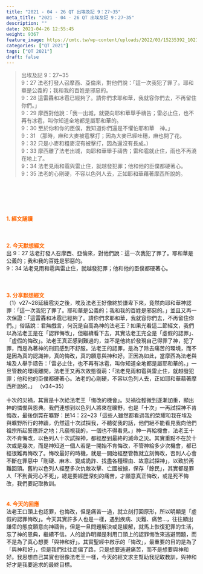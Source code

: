 ```yaml
---
title: "2021 - 04 - 26 QT 出埃及記 9：27~35"
meta_title: "2021 - 04 - 26 QT 出埃及記 9：27~35"
description: ""
date: 2021-04-26 12:55:45
weight: 9367
feature_image: https://cmtc.tw/wp-content/uploads/2022/03/15235392_10211799862337740_180693556567566654_o-1.webp
categories: ["QT 2021"]
tags: ["QT 2021"]
draft: false
---
```


<blockquote>出埃及記 9：27~35<br />
9：27 法老打發人召摩西、亞倫來，對他們說：「這一次我犯了罪了。耶和華是公義的；我和我的百姓是邪惡的。<br />
9：28 這雷轟和冰雹已經夠了。請你們求耶和華，我就容你們去，不再留住你們。」<br />
9：29 摩西對他說：「我一出城，就要向耶和華舉手禱告；雷必止住，也不再有冰雹，叫你知道全地都是屬耶和華的。<br />
9：30 至於你和你的臣僕，我知道你們還是不懼怕耶和華　神。」<br />
9：31 （那時，麻和大麥被雹擊打；因為大麥已經吐穗，麻也開了花。<br />
9：32 只是小麥和粗麥沒有被擊打，因為還沒有長成。）<br />
9：33 摩西離了法老出城，向耶和華舉手禱告；雷和雹就止住，雨也不再澆在地上了。<br />
9：34 法老見雨和雹與雷止住，就越發犯罪；他和他的臣僕都硬著心。<br />
9：35 法老的心剛硬，不容以色列人去，正如耶和華藉著摩西所說的。</blockquote><br />
&nbsp;<br />
<br />
&nbsp;<br />
<br />
<span style="color: #ff6600;"><strong>1. </strong><strong>經文誦讀</strong></span><br />
<br />
<span style="color: #ff6600;"><strong> </strong></span><br />
<br />
<span style="color: #ff6600;"><strong>2. 今天默想</strong><strong>經文<br />
</strong></span>出 9：27 法老打發人召摩西、亞倫來，對他們說：這一次我犯了罪了。耶和華是公義的；我和我的百姓是邪惡的。<br />
9：34 法老見雨和雹與雷止住，就越發犯罪；他和他的臣僕都硬著心。<br />
<br />
&nbsp;<br />
<br />
<span style="color: #ff6600;"><strong>3. 分享默想經文<br />
</strong></span>（1）v27~28延續雹災之後，埃及法老王好像終於謙卑下來，竟然向耶和華神認罪：「這一次我犯了罪了。耶和華是公義的；我和我的百姓是邪惡的。」並且又再一次保證：「這雷轟和冰雹已經夠了。請你們求耶和華，我就容你們去，不再留住你們。」俗話說：君無戲言，何況是自高為神的法老王？如果光看這二節經文，我們以為法老王是在「認罪悔改」，但繼續看下去，其實法老王完全是「虛假的認罪」、「虛假的悔改」。法老王真正感到難過的，並不是他終於發現自己得罪了神，犯了罪，而是為著神的刑罰感到不舒服。法老王的認罪，是為了除去痛苦的環境，而不是因為真的認識神，真的悔改，真的願意與神和好。正因為如此，當摩西為法老與埃及人舉手禱告：「雷必止住，也不再有冰雹，叫你知道全地都是屬耶和華的。」一旦管教的環境離開，法老王又再次故態復萌：「法老見雨和雹與雷止住，就越發犯罪；他和他的臣僕都硬著心。法老的心剛硬，不容以色列人去，正如耶和華藉著摩西所說的。」 （v34~35）<br />
<br />
十次的災禍，其實是十次給法老王「悔改的機會」。災禍從輕微到逐漸加重，顯出神的憐憫與恩典。我們連想到以色列人將來在曠野，也是「十次」一再試探神不肯悔改，最後倒斃在曠野：民14：22~23「這些人雖然都看過我的榮耀和我在埃及與曠野所行的神蹟，仍然這十次試探我，不聽從我的話，他們絕不能看見我向他們祖宗所起誓應許之地；凡藐視我的，一個也不得看見。」神一再給機會，法老王十次不肯悔改，以色列人十次試探神，都經歷到最終的滅命之災。其實重點不在於十次或是幾次，而是神知道一個人若是一開始不肯悔改，不管神給多少次機會，都已經很難再悔改了。悔改最好的時機，就是一開始經歷管教就立刻悔改，否則人心會不斷在罪惡中「剛硬、麻木、變成詭詐、找盡各種理由、故意試探神」，以致於再難回頭。舊約以色列人經歷多次仇敵攻擊、亡國被擄，保存「餘民」，其實都是罪人「不到黃河心不死」，總是要經歷深刻的痛苦，才願意真正悔改，或是死不悔改，我們要記取教訓。<br />
<br />
<br />
<span style="color: #ff6600;"><strong>4. 今天的回應<br />
</strong></span>法老王口頭上也認罪，也悔改，但是痛苦一過，就立刻打回原形，所以明顯是「虛假的認罪悔改」。今天其實許多人也是一樣，遇到疾病、災難、痛苦…，往往顯出謙卑的態度願意向神禱告，但是一旦問題解決或是緩解，就馬上恢復犯罪的生活，忘了神的恩典，繼續不信。人的詭詐明顯是利用口頭上的認罪悔改來逃避問題，而不是為了真心想要「與神和好」。其實聖經中啟示的「悔改」，最重要的目的是為了「與神和好」，但是我們往往走偏了路，只是想要逃避痛苦，而不是想要與神和好。我思想自己其實也很像法老王一樣，今天的經文求主幫助我記取教訓，與神和好才是我要追求的最終目標。<br />
<br />
&nbsp;<br />
<br />
&nbsp;
        